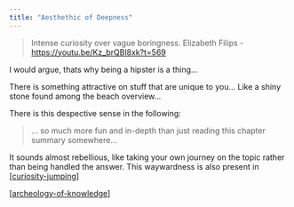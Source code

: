 ```yaml
---
title: "Aesthethic of Deepness"
---
```


> Intense curiosity over vague boringness.
Elizabeth Filips - https://youtu.be/Kz_brQBl8xk?t=569

I would argue, thats why being a hipster is a thing...

There is something attractive on stuff that are unique to you... Like a shiny stone found among the beach overview...

There is this despective sense in the following:

> ... so much more fun and in-depth than just reading this chapter summary somewhere...

It sounds almost rebellious, like taking your own journey on the topic rather than being handled the answer. This waywardness is also present in [[curiosity-jumping]]

[[archeology-of-knowledge]]


[//begin]: # "Autogenerated link references for markdown compatibility"
[archeology-of-knowledge]: ./../bubbles/archeology-of-knowledge "archeology-of-knowledge"
[curiosity-jumping]: ./../bubbles/curiosity-jumping "curiosity-jumping"
[//end]: # "Autogenerated link references"

